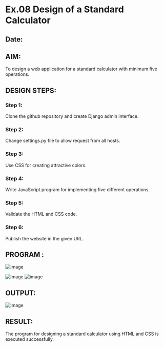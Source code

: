 # Ex.08 Design of a Standard Calculator
## Date:

## AIM:
To design a web application for a standard calculator with minimum five operations.

## DESIGN STEPS:

### Step 1:
Clone the github repository and create Django admin interface.

### Step 2:
Change settings.py file to allow request from all hosts.

### Step 3:
Use CSS for creating attractive colors.

### Step 4:
Write JavaScript program for implementing five different operations.

### Step 5:
Validate the HTML and CSS code.

### Step 6:
Publish the website in the given URL.

## PROGRAM :
![image](https://github.com/deepika3095/Calc/assets/151625159/0db87898-cc0b-4ae4-9685-3826e5df0286)

![image](https://github.com/deepika3095/Calc/assets/151625159/1169845b-bb8c-4014-8607-4720524a4409)
![image](https://github.com/deepika3095/Calc/assets/151625159/ac7a86a8-2d3a-49dd-bb29-6e9c872a3db1)

## OUTPUT:
![image](https://github.com/deepika3095/Calc/assets/151625159/2265198f-d2e0-4935-910c-b0a041e1c9c8)

## RESULT:
The program for designing a standard calculator using HTML and CSS is executed successfully.
